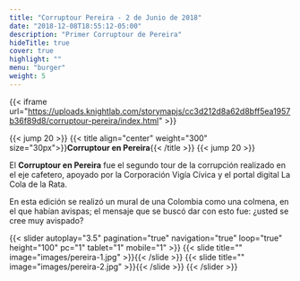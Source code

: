```yaml
---
title: "Corruptour Pereira - 2 de Junio de 2018"
date: "2018-12-08T18:55:12-05:00"
description: "Primer Corruptour de Pereira"
hideTitle: true
cover: true
highlight: ""
menu: "burger"
weight: 5
---
```


{{< iframe url="https://uploads.knightlab.com/storymapjs/cc3d212d8a62d8bff5ea1957b36f89d8/corruptour-pereira/index.html" >}}

{{< jump 20 >}}
{{< title align="center" weight="300" size="30px">}}**Corruptour en Pereira**{{< /title >}}
{{< jump 20 >}}

El **Corruptour en Pereira** fue el segundo tour de la corrupción realizado en el eje cafetero, apoyado por la Corporación Vigía Cívica y el portal digital La Cola de la Rata. 

En esta edición se realizó un mural de una Colombia como una colmena, en el que habían avispas; el mensaje que se buscó dar con esto fue: ¿usted se cree muy avispado?

{{< slider
  autoplay="3.5"
  pagination="true"
  navigation="true" 
  loop="true"
  height="100" 
  pc="1" 
  tablet="1" 
  mobile="1" >}}
  {{< slide title="" image="images/pereira-1.jpg" >}}{{< /slide >}}
  {{< slide title="" image="images/pereira-2.jpg" >}}{{< /slide >}}
{{< /slider >}}